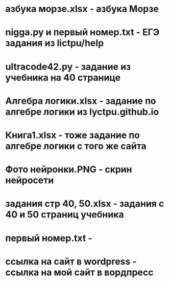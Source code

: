 # азбука морзе.xlsx - азбука Морзе
# nigga.py и  первый номер.txt - ЕГЭ задания из lictpu/help
# ultracode42.py - задание из учебника на 40 странице
# Алгебра логики.xlsx - задание по алгебре логики из lyctpu.github.io
# Книга1.xlsx - тоже задание по алгебре логики с того же сайта
# Фото нейронки.PNG - скрин нейросети
# задания стр 40, 50.xlsx - задания с 40 и 50 страниц учебника
# первый номер.txt - 
# ссылка на сайт в wordpress - ссылка на мой сайт в вордпресс
